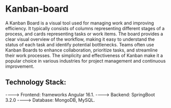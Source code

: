 # Kanban-board
A Kanban Board is a visual tool used for managing work and improving efficiency. It typically consists of columns representing different stages of a process, and cards representing tasks or work items. The board provides a clear visual overview of the workflow, making it easy to understand the status of each task and identify potential bottlenecks. Teams often use Kanban Boards to enhance collaboration, prioritize tasks, and streamline their work processes. The simplicity and effectiveness of Kanban make it a popular choice in various industries for project management and continuous improvement.

Technology Stack:
--------------------
----> Frontend: frameworks  Angular 16.1.
----> Backend: SpringBoot 3.2.0
----> Database: MongoDB, MySQL.
